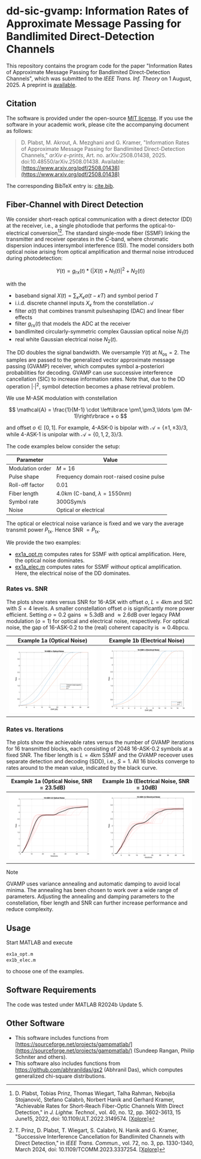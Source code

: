 # dd-sic-gvamp: Information Rates of Approximate Message Passing for Bandlimited Direct-Detection Channels

This repository contains the program code for the paper "Information Rates of Approximate Message Passing for Bandlimited Direct-Detection Channels", which was submitted to the *IEEE Trans. Inf. Theory* on 1 August, 2025. A preprint is [available](https://www.arxiv.org/pdf/2508.01438). 

## Citation

The software is provided under the open-source [MIT license](https://opensource.org/licenses/MIT). If you use the software in your academic work, please cite the accompanying document as follows: 

> D. Plabst, M. Akrout, A. Mezghani and G. Kramer, "Information Rates of Approximate Message Passing for Bandlimited Direct-Detection Channels," _arXiv e-prints_, Art. no. arXiv:2508.01438, 2025. doi:10.48550/arXiv.2508.01438. Available: [https://www.arxiv.org/pdf/2508.01438](https://www.arxiv.org/pdf/2508.01438)

The corresponding BibTeX entry is: [cite.bib](cite.bib).


## Fiber-Channel with Direct Detection 

We consider short-reach optical communication with a direct detector (DD) at the receiver, i.e., a single photodiode that performs the optical-to-electrical conversion[^1][^2]. The standard single-mode fiber (SSMF) linking the transmitter and receiver operates in the C-band, where chromatic dispersion induces intersymbol interference (ISI). The model considers both optical noise arising from optical amplification and thermal noise introduced during photodetection: 

$$
Y(t) =  g_\mathrm{rx}(t) * \left(\left\lvert X(t) + N_1(t)\right\rvert^2 + N_2(t) \right)
$$

with the 
- baseband signal $X(t) = \sum_\kappa X_\kappa  a(t-\kappa T)$  and symbol period $T$
- i.i.d. discrete channel inputs $X_\kappa$ from the constellation $\mathcal{A}$ 
- filter $a(t)$ that combines transmit pulseshaping (DAC) and linear fiber effects
- filter $g_\mathrm{rx}(t)$ that models the ADC at the receiver
- bandlimited circularly-symmetric complex Gaussian optical noise $N_1(t)$
- real white Gaussian electrical noise $N_2(t)$.

The DD doubles the signal bandwidth. We oversample $Y(t)$ at $N_\text{os} = 2$. The samples are passed to the generalized vector approximate message passing (GVAMP) receiver, which computes symbol a-posteriori probabilities for decoding. GVAMP can use successive interference cancellation (SIC) to increase information rates. Note that, due to the DD operation $|\cdot|^2$, symbol detection becomes a phase retrieval problem.

We use M-ASK modulation with constellation 

$$
 \mathcal{A} = 
    \frac{1}{M-1} \cdot \left\lbrace \pm1,\pm3,\ldots \pm (M-1)\right\rbrace + o
$$

and offset $o \in [0,1]$. For example, 4-ASK-0 is bipolar with $\mathcal{A} = \left\lbrace\pm 1, \pm 3\right\rbrace / 3$, while 4-ASK-1 is unipolar with $\mathcal{A} = \left\lbrace 0,1,2,3\right\rbrace / 3$.

The code examples below consider the setup:

Parameter                 | Value                         
| ------------------ |-------------------------- |
Modulation order          | $M = 16$
Pulse shape               | Frequency domain root-raised cosine pulse
Roll-off factor           | $0.01$
Fiber length              | $4.0  \mathrm{km}$ (C-band, $\lambda=1550 \mathrm{nm}$)
Symbol rate               | $300  \mathrm{GSym/s}$ 
Noise                     |  Optical or electrical   

The optical or electrical noise variance is fixed and we vary the average transmit power $P_\text{tx}$. Hence SNR $= P_\text{tx}$. 

We provide the two examples: 
- [ex1a_opt.m](ex1a_opt.m) computes rates for SSMF _with_ optical amplification. Here, the optical noise dominates.
- [ex1a_elec.m](ex1b_elec.m) computes rates for SSMF _without_ optical amplification. Here, the electrical noise of the DD dominates.


### Rates vs. SNR

The plots show rates versus SNR for 16-ASK with offset $o$, $L=4\mathrm{km}$ and SIC with $S=4$ levels. A smaller constellation offset $o$ is significantly more power efficient. Setting $o=0.2$ gains $\approx 5.3 \mathrm{dB}$ and $\approx 2.6 \mathrm{dB}$  over legacy PAM modulation ($o=1$)  for optical and  electrical noise, respectively. For optical noise, the gap of 16-ASK-0.2 to the (real) coherent capacity is $\approx 0.4\mathrm{bpcu}$.  

| Example 1a (Optical Noise) | Example 1b (Electrical Noise)|
|--------|--------|
| ![Example 1a](png/optical-16-ASK-o_rates.png) | ![Example 1b](png/electrical-16-ASK-o_rates.png) |


### Rates vs. Iterations

The plots show the achievable rates versus the number of GVAMP iterations for 16 transmitted blocks, each consisting of 2048 16-ASK-0.2 symbols at a fixed SNR. The fiber length is $L = 4\mathrm{km}$ SSMF and the GVAMP receover uses separate detection and decoding (SDD), i.e., $S = 1$. All 16 blocks converge to rates around to the mean value, indicated by the black curve.


| Example 1a (Optical Noise, $\mathrm{SNR}=23.5 \mathrm{dB}$) | Example 1b (Electrical Noise, $\mathrm{SNR}=10 \mathrm{dB}$)|
|--------|--------|
| ![Example 1a](png/optical_16-ASK-0.2_SNR=23.5dB_SDD_rate_trace.png) | ![Example 1b](png/electrical_16-ASK-0.2_SNR=10dB_SDD_rate_trace.png) |


> [!NOTE]
> GVAMP uses variance annealing and automatic damping to avoid local minima. The annealing has been chosen to work over a wide range of parameters. Adjusting the annealing and damping parameters to the constellation, fiber length and SNR can further increase performance and reduce complexity. 


## Usage

Start MATLAB and execute 

    ex1a_opt.m   
    ex1b_elec.m

to choose one of the examples. 

[^1]: D. Plabst, Tobias Prinz, Thomas Wiegart, Talha Rahman, Nebojša Stojanović, Stefano Calabrò, Norbert Hanik and Gerhard Kramer, "Achievable Rates for Short-Reach Fiber-Optic Channels With Direct Detection," in *J. Lightw. Technol.*, vol. 40, no. 12, pp. 3602-3613, 15 June15, 2022, doi: 10.1109/JLT.2022.3149574. [[Xplore]](https://ieeexplore.ieee.org/document/9707620)

[^2]: T. Prinz, D. Plabst, T. Wiegart, S. Calabrò, N. Hanik and G. Kramer, "Successive Interference Cancellation for Bandlimited Channels with Direct Detection," in *IEEE Trans. Commun.*, vol. 72, no. 3, pp. 1330-1340, March 2024, doi: 10.1109/TCOMM.2023.3337254.  [[Xplore]](https://ieeexplore.ieee.org/document/10328977)


## Software Requirements 

The code was tested under MATLAB R2024b Update 5. 

## Other Software 

- This software includes functions from [https://sourceforge.net/projects/gampmatlab/](https://sourceforge.net/projects/gampmatlab/) (Sundeep Rangan, Philip Schniter and others). 
- This software also includes functions from https://github.com/abhranildas/gx2 (Abhranil Das), which computes generalized chi-square distributions. 